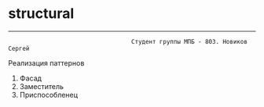# structural
***
                                       Студент группы МПБ - 803. Новиков Сергей
                                       
Реализация паттернов
1) Фасад
2) Заместитель
3) Приспособленец 
